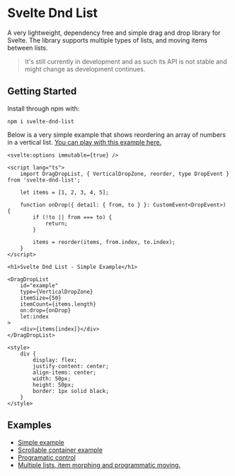 # Svelte Dnd List

A very lightweight, dependency free and simple drag and drop library for Svelte. The library supports multiple types of lists, and moving items between lists.

> It's still currently in development and as such its API is not stable and might change as development continues.

## Getting Started

Install through npm with:

```terminal
npm i svelte-dnd-list
```

Below is a very simple example that shows reordering an array of numbers in a vertical list. [You can play with this example here.](https://tarb.github.io/svelte-dnd-list/simple)

```svelte
<svelte:options immutable={true} />

<script lang="ts">
	import DragDropList, { VerticalDropZone, reorder, type DropEvent } from 'svelte-dnd-list';

	let items = [1, 2, 3, 4, 5];

	function onDrop({ detail: { from, to } }: CustomEvent<DropEvent>) {
		if (!to || from === to) {
			return;
		}

		items = reorder(items, from.index, to.index);
	}
</script>

<h1>Svelte Dnd List - Simple Example</h1>

<DragDropList
	id="example"
	type={VerticalDropZone}
	itemSize={50}
	itemCount={items.length}
	on:drop={onDrop}
	let:index
>
	<div>{items[index]}</div>
</DragDropList>

<style>
	div {
		display: flex;
		justify-content: center;
		align-items: center;
		width: 50px;
		height: 50px;
		border: 1px solid black;
	}
</style>
```

## Examples

- [Simple example](https://tarb.github.io/svelte-dnd-list/simple)
- [Scrollable container example](https://tarb.github.io/svelte-dnd-list/scroll)
- [Programatic control](https://tarb.github.io/svelte-dnd-list/programatic)
- [Multiple lists, item morphing and programmatic moving.](https://tarb.github.io/svelte-dnd-list/)
